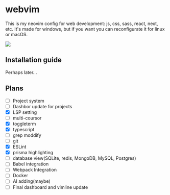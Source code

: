 # webvim
This is my neovim config for web development: js, css, sass, react, next, etc.
It's made for windows, but if you want you can reconfigurate it for linux or macOS.

<img src="https://i.imgur.com/m3Go3Bp.png">

## Installation guide
Perhaps later...

## Plans
- [ ] Project system
- [ ] Dashbor update for projects
- [x] LSP setting
- [ ] multi-coursor
- [x] toggleterm
- [x] typescript 
- [ ] grep moddify
- [ ] git
- [x] ESLint
- [x] prisma highlighting
- [ ] database view(SQLite, redis, MongoDB, MySQL, Postgres)
- [ ] Babel integration
- [ ] Webpack Integration
- [ ] Docker
- [ ] AI adding(maybe)
- [ ] Final dashboard and vimline update
